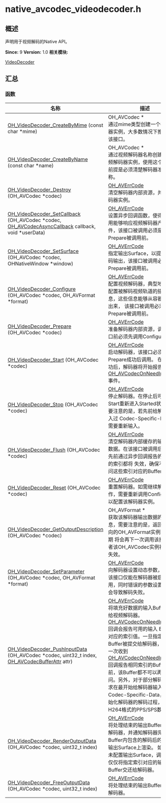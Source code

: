 # native_avcodec_videodecoder.h


## 概述

声明用于视频解码的Native API。

**Since:**
9
**Version:**
1.0
**相关模块:**

[VideoDecoder](_video_decoder.md)


## 汇总


### 函数

  | 名称 | 描述 | 
| -------- | -------- |
| [OH_VideoDecoder_CreateByMime](_video_decoder.md#ohvideodecodercreatebymime) (const char \*mime) | OH_AVCodec \*<br/>通过mime类型创建一个视频解码器实例，大多数情况下推荐使用该接口。  | 
| [OH_VideoDecoder_CreateByName](_video_decoder.md#ohvideodecodercreatebyname) (const char \*name) | OH_AVCodec \*<br/>通过视频解码器名称创建一个视频解码器实例，使用这个接口的前提是必须清楚解码器准确的名称。  | 
| [OH_VideoDecoder_Destroy](_video_decoder.md#ohvideodecoderdestroy) (OH_AVCodec \*codec) | [OH_AVErrCode](_core.md#ohaverrcode)<br/>清空解码器内部资源，并销毁解码器实例。  | 
| [OH_VideoDecoder_SetCallback](_video_decoder.md#ohvideodecodersetcallback) (OH_AVCodec \*codec, [OH_AVCodecAsyncCallback](_o_h___a_v_codec_async_callback.md) callback, void \*userData) | [OH_AVErrCode](_core.md#ohaverrcode)<br/>设置异步回调函数，使得你的应用能够响应视频解码器产生的事件，该接口被调用必须是在Prepare被调用前。  | 
| [OH_VideoDecoder_SetSurface](_video_decoder.md#ohvideodecodersetsurface) (OH_AVCodec \*codec, OHNativeWindow \*window) | [OH_AVErrCode](_core.md#ohaverrcode)<br/>指定输出Surface，以提供视频解码输出，该接口被调用必须是在Prepare被调用前。  | 
| [OH_VideoDecoder_Configure](_video_decoder.md#ohvideodecoderconfigure) (OH_AVCodec \*codec, OH_AVFormat \*format) | [OH_AVErrCode](_core.md#ohaverrcode)<br/>配置视频解码器，典型地，需要配置被解码视频轨道的描述信息，这些信息能够从容器中提取出来， 该接口被调用必须是在Prepare被调用前。  | 
| [OH_VideoDecoder_Prepare](_video_decoder.md#ohvideodecoderprepare) (OH_AVCodec \*codec) | [OH_AVErrCode](_core.md#ohaverrcode)<br/>准备解码器内部资源，调用该接口前必须先调用Configure接口。  | 
| [OH_VideoDecoder_Start](_video_decoder.md#ohvideodecoderstart) (OH_AVCodec \*codec) | [OH_AVErrCode](_core.md#ohaverrcode)<br/>启动解码器，该接口必须在已经Prepare成功后调用。 在启动成功后，解码器将开始报告[OH_AVCodecOnNeedInputData](_codec_base.md#ohavcodeconneedinputdata)事件。  | 
| [OH_VideoDecoder_Stop](_video_decoder.md#ohvideodecoderstop) (OH_AVCodec \*codec) | [OH_AVErrCode](_core.md#ohaverrcode)<br/>停止解码器。在停止后可通过Start重新进入Started状态，但需要注意的是，若先前给解码器输入过 Codec-Specific-Data，则需要重新输入。  | 
| [OH_VideoDecoder_Flush](_video_decoder.md#ohvideodecoderflush) (OH_AVCodec \*codec) | [OH_AVErrCode](_core.md#ohaverrcode)<br/>清空解码器内部缓存的输入输出数据。在该接口被调用后，所有先前通过异步回调报告的Buffer的索引都将 失效，确保不要再访问这些索引对应的Buffers。  | 
| [OH_VideoDecoder_Reset](_video_decoder.md#ohvideodecoderreset) (OH_AVCodec \*codec) | [OH_AVErrCode](_core.md#ohaverrcode)<br/>重置解码器。如需继续解码工作，需要重新调用Configure接口以配置该解码器实例。  | 
| [OH_VideoDecoder_GetOutputDescription](_video_decoder.md#ohvideodecodergetoutputdescription) (OH_AVCodec \*codec) | OH_AVFormat \*<br/>获取该解码器输出数据的描述信息，需要注意的是，返回值所指向的OH_AVFormat实例的生命周期 将会再下一次调用该接口时或者该OH_AVCodec实例被销毁时失效。  | 
| [OH_VideoDecoder_SetParameter](_video_decoder.md#ohvideodecodersetparameter) (OH_AVCodec \*codec, OH_AVFormat \*format) | [OH_AVErrCode](_core.md#ohaverrcode)<br/>向解码器设置动态参数，注意：该接口仅能在解码器被启动后调用，同时错误的参数设置，可能会导致解码失败。  | 
| [OH_VideoDecoder_PushInputData](_video_decoder.md#ohvideodecoderpushinputdata) (OH_AVCodec \*codec, uint32_t index, [OH_AVCodecBufferAttr](_o_h___a_v_codec_buffer_attr.md) attr) | [OH_AVErrCode](_core.md#ohaverrcode)<br/>将填充好数据的输入Buffer提交给视频解码器。[OH_AVCodecOnNeedInputData](_codec_base.md#ohavcodeconneedinputdata)回调会报告可用的输入 Buffer及对应的索引值。一旦指定索引的Buffer被提交给解码器，直到再一次收到[OH_AVCodecOnNeedInputData](_codec_base.md#ohavcodeconneedinputdata) 回调报告相同索引的Buffer可用前，该Buffer都不可以再次被访问。另外，对于部分解码器，要求在最开始给解码器输入 Codec-Specific-Data，用以初始化解码器的解码过程，例如H264格式的PPS/SPS数据。  | 
| [OH_VideoDecoder_RenderOutputData](_video_decoder.md#ohvideodecoderrenderoutputdata) (OH_AVCodec \*codec, uint32_t index) | [OH_AVErrCode](_core.md#ohaverrcode)<br/>将处理结束的输出Buffer交还给解码器，并通知解码器完成将该Buffer内包含的解码后的数据在输出Surface上渲染。 如果先前未配置输出Surface，调用该接口仅仅将指定索引对应的输出Buffer交还给解码器。  | 
| [OH_VideoDecoder_FreeOutputData](_video_decoder.md#ohvideodecoderfreeoutputdata) (OH_AVCodec \*codec, uint32_t index) | [OH_AVErrCode](_core.md#ohaverrcode)<br/>将处理结束的输出Buffer交还给解码器。  | 
